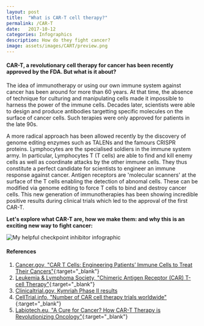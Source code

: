 ```yaml
---
layout: post
title:  "What is CAR-T cell therapy?"
permalink: /CAR-T
date:   2017-10-12
categories: Infographics
description: How do they fight cancer?
image: assets/images/CART/preview.png
---
```




#### CAR-T, a revolutionary cell therapy for cancer has been recently approved by the FDA. But what is it about?

The idea of immunotherapy or using our own immune system against cancer has been around for more than 60 years. At that time, the absence of technique for culturing and manipulating cells made it impossible to harness the power of the immune cells. Decades later, scientists were able to design and produce antibodies targetting specific molecules on the surface of cancer cells. Such terapies were only approved for patients in the late 90s. 

A more radical approach has been allowed recently by the discovery of genome editing enzymes such as TALENs and the famours CRISPR proteins. Lymphocytes are the specialised soldiers in the immune system army. In particular, Lymphocytes T (T cells) are able to find and kill enemy cells as well as coordinate attacks by the other immune cells. They thus constitute a perfect candidate for scientists to engineer an immune response against cancer. Antigen receptors are 'molecular scanners' at the surface of the T cells enabling the detection of abnomal cells. These can be modified via genome editing to force T cells to bind and destroy cancer cells. This new generation of immunotherapies has been showing incredible positive results during clinical trials which led to the approval of the first CAR-T.

**Let's explore what CAR-T are, how we make them: and why this is an exciting new way to fight cancer:**


![My helpful checkpoint inhibitor infographic](assets/images/CART/171005_CART.png)

#### References
1. [Cancer.gov, "CAR T Cells: Engineering Patients’ Immune Cells to Treat Their Cancers"](https://www.cancer.gov/about-cancer/treatment/research/car-t-cells){:target="_blank"}
2. [Leukemia & Lymphoma Society, "Chimeric Antigen Receptor (CAR) T-cell Therapy"](http://www.lls.org/treatment/types-of-treatment/immunotherapy/chimeric-antigen-receptor-car-t-cell-therapy){:target="_blank"}
2. [Clinicaltrial.gov, Kymriah Phase II results](https://clinicaltrials.gov/ct2/show/NCT02435849)
2. [CellTrial.info, "Number of CAR cell therapy trials worldwide"](http://celltrials.info/2017/02/10/car-cell-trend/){:target="_blank"}
2. [Labiotech.eu, "A Cure for Cancer? How CAR-T Therapy is Revolutionizing Oncology"](http://labiotech.eu/car-t-therapy-cancer-review/){:target="_blank"}



